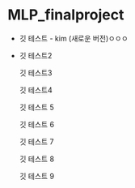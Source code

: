 # MLP_finalproject

- 깃 테스트 - kim (새로운 버전)ㅇㅇㅇ

- 깃 테스트2

  깃 테스트3
  
  깃 테스트4

  깃 테스트 5
  
  깃 테스트 6
  
  깃 테스트 7

  깃 테스트 8
  
  깃 테스트 9
